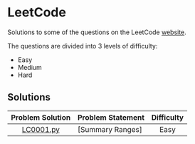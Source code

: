 # LeetCode

Solutions to some of the questions on the LeetCode [website](https://www.leetcode.com "LeetCode").

The questions are divided into 3 levels of difficulty:

*   Easy
*   Medium
*   Hard

## Solutions

| Problem Solution | Problem Statement                                                                                    | Difficulty |
|:----------------:|------------------------------------------------------------------------------------------------------|:----------:|
| [LC0001.py]     | [Summary Ranges]                                                                                      | Easy       |


[//]: # (Solutions)

[LC0001.py]: Solutions/LC0001.py
[Two Sum]: [https://leetcode.com/problems/two-sum/](https://leetcode.com/problems/summary-ranges/)
